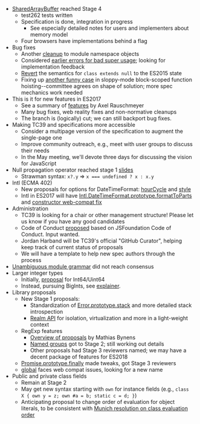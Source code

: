 - [SharedArrayBuffer](https://github.com/tc39/ecmascript_sharedmem) reached Stage 4
  - test262 tests written
  - Specification is done, integration in progress
    - See especially detailed notes for users and implementers about memory model
  - Four browsers have implementations behind a flag
- Bug fixes
  - Another [cleanup](https://github.com/tc39/ecma262/pull/767) to module namespace objects
  - Considered [earlier errors for bad super usage](https://github.com/tc39/ecma262/pull/762); looking for implementation feedback
  - [Revert](https://github.com/tc39/ecma262/pull/781) the semantics for `class extends null` to the ES2015 state
  - Fixing up [another funny case](https://github.com/tc39/ecma262/issues/753) in sloppy-mode block-scoped function hoisting--committee agrees on shape of solution; more spec mechanics work needed
- This is it for new features in ES2017
  - See a summary of [features](http://www.2ality.com/2016/02/ecmascript-2017.html) by Axel Rauschmeyer
  - Many bug fixes, web reality fixes and non-normative cleanups
  - The branch is (logically) cut; we can still backport bug fixes.
- Making TC39 and specifications more accessible
  - Consider a multipage version of the specification to augment the single-page one
  - Improve community outreach, e.g., meet with user groups to discuss their needs
  - In the May meeting, we'll devote three days for discussing the vision for JavaScript
- Null propagation operator reached stage 1 [slides](https://docs.google.com/presentation/d/11O_wIBBbZgE1bMVRJI8kGnmC6dWCBOwutbN9SWOK0fU/view#slide=id.p)
  - Strawman syntax: `x?.y` => `x === undefined ? x : x.y`
- Intl (ECMA 402)
  - New proposals for options for DateTimeFormat: [hourCycle](https://github.com/zbraniecki/proposal-ecma402-hourcycle) and [style](https://github.com/tc39/ecma402/issues/108)
  - Intl in ES2017 will have [Intl.DateTimeFormat.prototype.formatToParts](https://developer.mozilla.org/en-US/docs/Web/JavaScript/Reference/Global_Objects/DateTimeFormat/formatToParts) and [constructor web-compat fix](https://github.com/tc39/ecma402/pull/84)
- Administration
  - TC39 is looking for a chair or other management structure! Please let us know if you have any good candidates
  - Code of Conduct [proposed](https://github.com/tkellen/tc39-code-of-conduct-proposal/blob/master/Conduct.md) based on JSFoundation Code of Conduct. Input wanted.
  - Jordan Harband will be TC39's official "GitHub Curator", helping keep track of current status of proposals
  - We will have a template to help new spec authors through the process
- [Unambiguous module grammar](https://github.com/bmeck/UnambiguousJavaScriptGrammar) did not reach consensus
- Larger integer types
  - Initially, [proposal](http://es.slideshare.net/BrendanEich/int64) for Int64/Uint64
  - Instead, pursuing BigInts, see [explainer](https://github.com/littledan/proposal-bigint).
- Library proposals
  - New Stage 1 proposals:
    - Standardization of [Error.prototype.stack](https://github.com/ljharb/proposal-error-stacks) and more detailed stack introspection
    - [Realm API](https://github.com/tc39/proposal-realms) for isolation, virtualization and more in a light-weight context
  - RegExp features
    - [Overview of proposals](https://mathiasbynens.be/notes/es-regexp-proposals) by Mathias Bynens
    - [Named groups](https://github.com/tc39/proposal-regexp-named-groups) got to Stage 2; still working out details
    - Other proposals had Stage 3 reviewers named; we may have a decent package of features for ES2018
  - [Promise.prototype.finally](https://github.com/tc39/proposal-promise-finally) made tweaks, got Stage 3 reviewers
  - [global](https://github.com/tc39/proposal-global) faces web compat issues, looking for a new name
- Public and private class fields
  - Remain at Stage 2
  - May get new syntax starting with `own` for instance fields (e.g., `class X { own y = z; own #a = b; static c = d; }`)
  - Anticipating proposal to change order of evaluation for object literals, to be consistent with [Munich resolution on class evaluation order](https://github.com/tc39/tc39-notes/blob/master/es7/2016-05/classevalorder.pdf)
